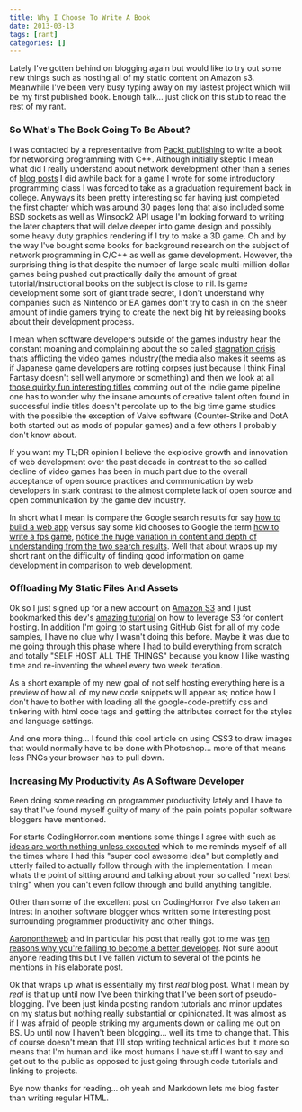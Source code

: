 ```yaml
---
title: Why I Choose To Write A Book 
date: 2013-03-13
tags: [rant]
categories: []
---
```


Lately I've gotten behind on blogging again but would like to try out some new things such as hosting all of my static content on Amazon s3. Meanwhile I've been very busy typing away on my lastest project which will be my first published book. Enough talk... just click on this stub to read the rest of my rant.

<!-- more -->
### So What's The Book Going To Be About?

I was contacted by a representative from [Packt publishing](http://www.packtpub.com/) to write a book for networking programming with C++. Although initially skeptic I mean what did I really understand about network development other than a series of [blog posts](http://www.taywils.me/2011/06/04/textbasedrpgpart1.html) I did awhile back for a game I wrote for some introductory programming class I was forced to take as a graduation requirement back in college. Anyways its been pretty interesting so far having just completed the first chapter which was around 30 pages long that also included some BSD sockets as well as Winsock2 API usage I'm looking forward to writing the later chapters that will delve deeper into game design and possibly some heavy duty graphics rendering if I try to make a 3D game. Oh and by the way I've bought some books for background research on the subject of network programming in C/C++ as well as game development. However, the surprising thing is that despite the number of large scale multi-million dollar games being pushed out practically daily the amount of great tutorial/instructional books on the subject is close to nil. Is game development some sort of giant trade secret, I don't understand why companies such as Nintendo or EA games don't try to cash in on the sheer amount of indie gamers trying to create the next big hit by releasing books about their development process.  

I mean when software developers outside of the games industry hear the constant moaning and complaining about the so called [stagnation crisis](http://www.economist.com/news/business/21572249-sonys-newest-console-launches-suffering-industry-all-play) thats afflicting the video games industry(the media also makes it seems as if Japanese game developers are rotting corpses just because I think Final Fantasy doesn't sell well anymore or something) and then we look at all [those quirky fun interesting titles](http://venturebeat.com/2012/12/22/the-best-indie-games-of-2012/) comming out of the indie game pipeline one has to wonder why the insane amounts of creative talent often found in successful indie titles doesn't percolate up to the big time game studios with the possible the exception of Valve software (Counter-Strike and DotA both started out as mods of popular games) and a few others I probably don't know about.

If you want my TL;DR opinion I believe the explosive growth and innovation of web development over the past decade in contrast to the so called decline of video games has been in much part due to the overall acceptance of open source practices and communication by web developers in stark contrast to the almost complete lack of open source and open communication by the game dev industry.

In short what I mean is compare the Google search results for say [how to build a web app](https://www.google.com/search?q=how+to+build+a+web+app) versus say some kid chooses to Google the term [how to write a fps game](https://www.google.com/search?q=how+to+write+a+fps+game), [notice the huge variation in content and depth of understanding from the two search results](https://yourlogicalfallacyis.com/anecdotal). Well that about wraps up my short rant on the difficulty of finding good information on game development in comparison to web development.

### Offloading My Static Files And Assets

Ok so I just signed up for a new account on [Amazon S3](http://aws.amazon.com/s3/) and I just bookmarked this dev's [amazing tutorial](http://www.hongkiat.com/blog/amazon-s3-the-beginners-guide/) on how to leverage S3 for content hosting. In addition I'm going to start using GitHub Gist for all of my code samples, I have no clue why I wasn't doing this before. Maybe it was due to me going through this phase where I had to build everything from scratch and totally "SELF HOST ALL THE THINGS"  because you know I like wasting time and re-inventing the wheel every two week iteration.

As a short example of my new goal of not self hosting everything here is a preview of how all of my new code snippets will appear as; notice how I don't have to bother with loading all the google-code-prettify css and tinkering with html code tags and getting the attributes correct for the styles and language settings.

<script src="https://gist.github.com/taywils/5164836.js"> </script>

And one more thing... I found this cool article on using CSS3 to draw images that would normally have to be done with Photoshop... more of that means less PNGs your browser has to pull down.

### Increasing My Productivity As A Software Developer

Been doing some reading on programmer productivity lately and I have to say that I've found myself guilty of many of the pain points popular software bloggers have mentioned.

For starts CodingHorror.com mentions some things I agree with such as [ideas are worth nothing unless executed](http://www.codinghorror.com/blog/2010/01/cultivate-teams-not-ideas.html) which to me reminds myself of all the times where I had this "super cool awesome idea" but completly and utterly failed to actually follow through with the implementation. I mean whats the point of sitting around and talking about your so called "next best thing" when you can't even follow through and build anything tangible.

Other than some of the excellent post on CodingHorror I've also taken an intrest in another software blogger whos written some interesting post surrounding programmer productivity and other things.

[Aaronontheweb](http://www.aaronstannard.com/) and in particular his post that really got to me was [ten reasons why you're failing to become a better developer](http://www.aaronstannard.com/post/2013/02/06/10-Reasons-Why-Youe28099re-Failing-to-Realize-Your-Potential-as-a-Developer.aspx). Not sure about anyone reading this but I've fallen victum to several of the points he mentions in his elaborate post.

Ok that wraps up what is essentially my first _real_ blog post. What I mean by _real_ is that up until now I've been thinking that I've been sort of pseudo-blogging. I've been just kinda posting random tutorials and minor updates on my status but nothing really substantial or opinionated. It was almost as if I was afraid of people striking my arguments down or calling me out on BS. Up until now I haven't been blogging... well its time to change that. This of course doesn't mean that I'll stop writing technical articles but it more so means that I'm human and like most humans I have stuff I want to say and get out to the public as opposed to just going through code tutorials and linking to projects.

Bye now thanks for reading... oh yeah and Markdown lets me blog faster than writing regular HTML.
